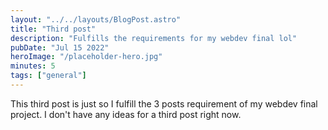 ```yaml
---
layout: "../../layouts/BlogPost.astro"
title: "Third post"
description: "Fulfills the requirements for my webdev final lol"
pubDate: "Jul 15 2022"
heroImage: "/placeholder-hero.jpg"
minutes: 5
tags: ["general"]
---
```


This third post is just so I fulfill the 3 posts requirement of my webdev final project. I don't have any ideas for a third post right now.
